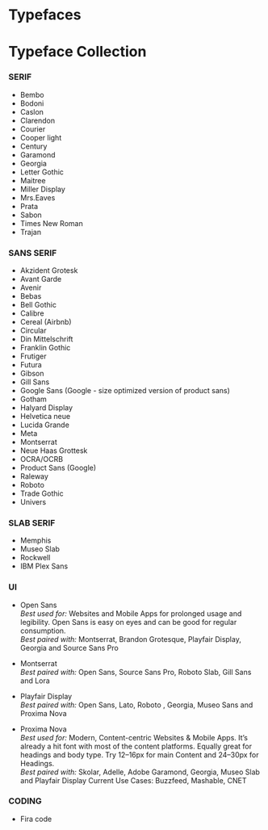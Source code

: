 # Typefaces



# Typeface Collection

### SERIF
* Bembo
* Bodoni
* Caslon
* Clarendon
* Courier
* Cooper light
* Century
* Garamond
* Georgia
* Letter Gothic
* Maitree
* Miller Display
* Mrs.Eaves
* Prata
* Sabon
* Times New Roman
* Trajan

### SANS SERIF

* Akzident Grotesk
* Avant Garde
* Avenir
* Bebas
* Bell Gothic
* Calibre
* Cereal (Airbnb)
* Circular
* Din Mittelschrift
* Franklin Gothic
* Frutiger
* Futura
* Gibson
* Gill Sans
* Google Sans (Google - size optimized version of product sans)
* Gotham
* Halyard Display
* Helvetica neue
* Lucida Grande
* Meta
* Montserrat
* Neue Haas Grottesk
* OCRA/OCRB
* Product Sans (Google)
* Raleway
* Roboto
* Trade Gothic
* Univers

### SLAB SERIF

* Memphis
* Museo Slab
* Rockwell
* IBM Plex Sans


### UI
* Open Sans<br>
    _Best used for:_ Websites and Mobile Apps for prolonged usage and legibility.
    Open Sans is easy on eyes and can be good for regular consumption.<br>
    _Best paired with:_ Montserrat, Brandon Grotesque, Playfair Display, Georgia and Source Sans Pro

* Montserrat<br>
    _Best paired with:_ Open Sans, Source Sans Pro, Roboto Slab, Gill Sans and Lora

* Playfair Display<br>
    _Best paired with:_ Open Sans, Lato, Roboto , Georgia, Museo Sans and Proxima Nova

* Proxima Nova<br>
    _Best used for:_ Modern, Content-centric Websites & Mobile Apps. It’s already a hit font with most of the content platforms. Equally great for headings and body type. Try 12–16px for main Content and 24–30px for Headings.<br>
    _Best paired with:_ Skolar, Adelle, Adobe Garamond, Georgia, Museo Slab and Playfair Display
    Current Use Cases: Buzzfeed, Mashable, CNET

### CODING

* Fira code


